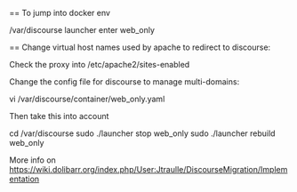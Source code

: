 
== To jump into docker env

/var/discourse launcher enter web_only



== Change virtual host names used by apache to redirect to discourse:

Check the proxy into /etc/apache2/sites-enabled 


Change the config file for discourse to manage multi-domains:

 vi /var/discourse/container/web_only.yaml
 
Then take this into account

 cd /var/discourse
 sudo ./launcher stop web_only
 sudo ./launcher rebuild web_only



More info on https://wiki.dolibarr.org/index.php/User:Jtraulle/DiscourseMigration/Implementation

